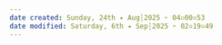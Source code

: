 ```yaml
---
date created: Sunday, 24th ✦ Aug┆2025 ➣ 04▫00▫53 
date modified: Saturday, 6th ✦ Sep┆2025 ➣ 02▫19▫49 
---
```

